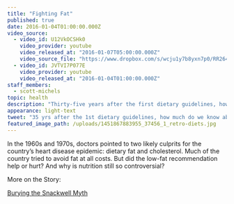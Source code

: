 ```yaml
---
title: "Fighting Fat"
published: true
date: 2016-01-04T01:00:00.000Z
video_source:
  - video_id: U12VkOCSHk0
    video_provider: youtube
    video_released_at: "2016-01-07T05:00:00.000Z"
    video_source_file: "https://www.dropbox.com/s/wcju1y7b8yxn7p0/RR264.05_RR_MASTER_REVISED_01_07_2016_DIETS-H264_1080p.mov?dl=0"
  - video_id: JVTVI7P077E
    video_provider: youtube
    video_released_at: "2016-01-04T01:00:00.000Z"
staff_members:
  - scott-michels
topic: health
description: "Thirty-five years after the first dietary guidelines, how much do we really know about the science behind a healthy diet?"
appearance: light-text
tweet: "35 yrs after the 1st dietary guidelines, how much do we know about the science of a healthy diet?"
featured_image_path: /uploads/1451867883955_37456_1_retro-diets.jpg
---
```


In the 1960s and 1970s, doctors pointed to two likely culprits for the country’s heart disease epidemic: dietary fat and cholesterol. Much of the country tried to avoid fat at all costs. But did the low-fat recommendation help or hurt? And why is nutrition still so controversial?

More on the Story:

[Burying the Snackwell Myth](https://medium.com/@CSPI/burying-the-snackwell-myth-4b6e9dff6d07#.xn5ple885)

